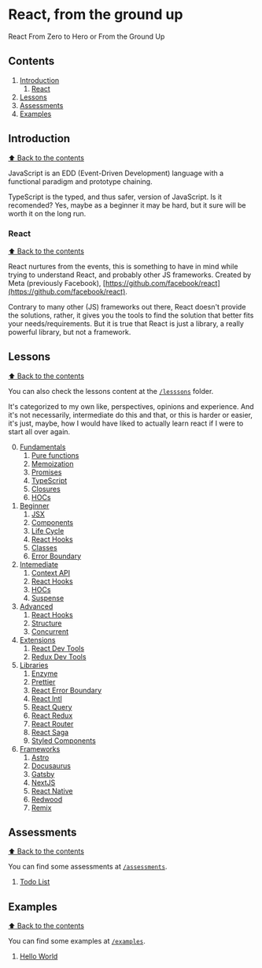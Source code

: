 # React, from the ground up #

React From Zero to Hero or From the Ground Up

## Contents

1. [Introduction](#introduction)
    1. [React](#react)
1. [Lessons](#lessons)
1. [Assessments](#assessments)
1. [Examples](#examples)

## Introduction
[⬆ Back to the contents](#contents)

JavaScript is an EDD (Event-Driven Development) language with a functional paradigm and prototype chaining.

TypeScript is the typed, and thus safer, version of JavaScript. Is it recomended? Yes, maybe as a beginner it may be hard, but it sure will be worth it on the long run.

### React
[⬆ Back to the contents](#contents)

React nurtures from the events, this is something to have in mind while trying to understand React, and probably other JS frameworks.
Created by Meta (previously Facebook), [https://github.com/facebook/react](https://github.com/facebook/react).

Contrary to many other (JS) frameworks out there, React doesn't provide the solutions, rather, it gives you the tools to find the solution that better fits your needs/requirements. But it is true that React is just a library, a really powerful library, but not a framework.

## Lessons
[⬆ Back to the contents](#contents)

You can also check the lessons content at the [`/lesssons`](./lessons/) folder.

It's categorized to my own like, perspectives, opinions and experience. And it's not necessarily, intermediate do this and that, or this is harder or easier, it's just, maybe, how I would have liked to actually learn react if I were to start all over again.

0. [Fundamentals](./lessons/0.-Fundamentals/)
    1. [Pure functions](./lessons/0.-Fundamentals/1.-pure-functions/)
    1. [Memoization](./lessons/0.-Fundamentals/2.-memoization/)
    1. [Promises](./lessons/0.-Fundamentals/3.-promises/)
    1. [TypeScript](./lessons/0.-Fundamentals/4.-typescript/)
    1. [Closures](./lessons/0.-Fundamentals/5.-closures/)
    1. [HOCs](./lessons/0.-Fundamentals/6.-hoc/)
0. [Beginner](./lessons/1.-Beginner/)
    1. [JSX](./lessons/1.-Beginner/0.-jsx/)
    1. [Components](./lessons/1.-Beginner/1.-components/)
    1. [Life Cycle](./lessons/1.-Beginner/2.-life-cycle/)
    1. [React Hooks](./lessons/1.-Beginner/3.-hooks/)
    1. [Classes](./lessons/1.-Beginner/4.-classes/)
    1. [Error Boundary](./lessons/1.-Beginner/5.-error-boundary/)
0. [Intemediate](./lessons/2.-Intemediate/)
    1. [Context API](./lessons/2.-Intemediate/.-context/)
    1. [React Hooks](./lessons/2.-Intemediate/.-hooks/)
    1. [HOCs](./lessons/2.-Intemediate/.-hocs/)
    1. [Suspense](./lessons/2.-Intemediate/.-suspense/)
0. [Advanced](./lessons/3.-Advanced/)
    1. [React Hooks](./lessons/3.-Advanced/.-hooks/)
    1. [Structure](./lessons/3.-Advanced/.-structure/)
    1. [Concurrent](./lessons/3.-Advanced/.-concurrent/)
0. [Extensions](./lessons/.-Extensions/)
    1. [React Dev Tools](./lessons/.-Extensions/react-dev-tools/)
    1. [Redux Dev Tools](./lessons/.-Extensions/redux-dev-tools/)
0. [Libraries](./lessons/.-Libraries/)
    1. [Enzyme](./lessons/.-Libraries/.-enzyme/)
    1. [Prettier](./lessons/.-Libraries/.-prettier/)
    1. [React Error Boundary](./lessons/.-Libraries/.-react-error-boundary/)
    1. [React Intl](./lessons/.-Libraries/.-react-intl/)
    1. [React Query](./lessons/.-Libraries/.-react-query/)
    1. [React Redux](./lessons/.-Libraries/.-react-redux/)
    1. [React Router](./lessons/.-Libraries/.-react-router/)
    1. [React Saga](./lessons/.-Libraries/.-react-saga/)
    1. [Styled Components](./lessons/.-Libraries/.-styled-components/)
0. [Frameworks](./lessons/.-Frameworks/)
    1. [Astro](./lessons/.-Frameworks/.-astro/)
    1. [Docusaurus](./lessons/.-Frameworks/.-docusaurus)
    1. [Gatsby](./lessons/.-Frameworks/.-gatsby/)
    1. [NextJS](./lessons/.-Frameworks/.-next.js/)
    1. [React Native](./lessons/.-Frameworks/.-react-native/)
    1. [Redwood](./lessons/.-Frameworks/.-redwood.js/)
    1. [Remix](./lessons/.-Frameworks/.-remix.js/)

## Assessments
[⬆ Back to the contents](#contents)

You can find some assessments at [`/assessments`](./assessments/).

1. [Todo List](./assessments/todo-list/)

## Examples
[⬆ Back to the contents](#contents)

You can find some examples at [`/examples`](./examples/).

1. [Hello World](./examples/hello-world/)